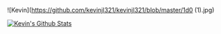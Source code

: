 ![Kevin](https://github.com/kevinjl321/kevinjl321/blob/master/1d0 (1).jpg)

[![Kevin's Github Stats](https://github-readme-stats.vercel.app/api?username=kevinjl321&count_private=true&show_icons=true&theme=radical)](https://github.com/anuraghazra/github-readme-stats)
